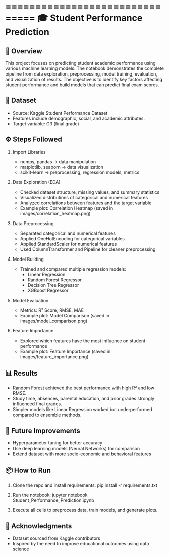 ===============================
🎓 Student Performance Prediction
===============================

📌 Overview
-----------
This project focuses on predicting student academic performance using various machine learning models.
The notebook demonstrates the complete pipeline from data exploration, preprocessing, model training,
evaluation, and visualization of results. The objective is to identify key factors affecting student
performance and build models that can predict final exam scores.

📂 Dataset
----------
- Source: Kaggle Student Performance Dataset
- Features include demographic, social, and academic attributes.
- Target variable: G3 (final grade)

⚙️ Steps Followed
-----------------

1. Import Libraries
   - numpy, pandas → data manipulation
   - matplotlib, seaborn → data visualization
   - scikit-learn → preprocessing, regression models, metrics

2. Data Exploration (EDA)
   - Checked dataset structure, missing values, and summary statistics
   - Visualized distributions of categorical and numerical features
   - Analyzed correlations between features and the target variable
   - Example plot: Correlation Heatmap (saved in images/correlation_heatmap.png)

3. Data Preprocessing
   - Separated categorical and numerical features
   - Applied OneHotEncoding for categorical variables
   - Applied StandardScaler for numerical features
   - Used ColumnTransformer and Pipeline for cleaner preprocessing

4. Model Building
   - Trained and compared multiple regression models:
     * Linear Regression
     * Random Forest Regressor
     * Decision Tree Regressor
     * XGBoost Regressor

5. Model Evaluation
   - Metrics: R² Score, RMSE, MAE
   - Example plot: Model Comparison (saved in images/model_comparison.png)

6. Feature Importance
   - Explored which features have the most influence on student performance
   - Example plot: Feature Importance (saved in images/feature_importance.png)

📊 Results
----------
- Random Forest achieved the best performance with high R² and low RMSE.
- Study time, absences, parental education, and prior grades strongly influenced final grades.
- Simpler models like Linear Regression worked but underperformed compared to ensemble methods.

🚀 Future Improvements
-----------------------
- Hyperparameter tuning for better accuracy
- Use deep learning models (Neural Networks) for comparison
- Extend dataset with more socio-economic and behavioral features

📦 How to Run
-------------
1. Clone the repo and install requirements:
   pip install -r requirements.txt

2. Run the notebook:
   jupyter notebook Student_Performance_Prediction.ipynb

3. Execute all cells to preprocess data, train models, and generate plots.

🙌 Acknowledgments
------------------
- Dataset sourced from Kaggle contributors
- Inspired by the need to improve educational outcomes using data science
